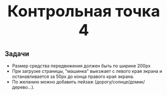 <h1 style="text-align:center; font-size:50px;">Контрольная точка 4</h1>

## Задачи
+ Размер средства передвижения должен быть по ширине 200px
+ При загрузке страницы, "машинка" выезжает с левого края экрана и останавливается за 50px до конца правого края экрана.
+ По желанию можно добавить пейзаж (дорогу/солнце/домик/дерево...).
